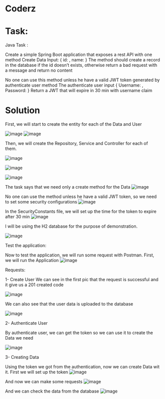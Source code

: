 # Coderz

# Task:


Java Task  :
 
Create a simple Spring Boot application that exposes a rest API with one method
Create Data
Input:
{
id: <number>,
name: <String>
}
The method should create a record in the database if the id doesn’t exists, otherwise return a bad request with a message and return no content
 
No one can use this method unless he have a valid JWT token generated by authenticate user method
The authenticate user input
{
               Username: <string>,
Password: <String>
}
Return a JWT that will expire in 30 min with username claim

 
# Solution

First, we will start to create the entity for each of the Data and User
 
 ![image](https://github.com/islam-365/Coderz/assets/85651011/bf5ddb0c-ec14-4c5b-adc4-8c717e588d7b)
![image](https://github.com/islam-365/Coderz/assets/85651011/4b2dceaa-894f-468c-974e-716873ec065f)


Then, we will create the Repository, Service and Controller for each of them.

 ![image](https://github.com/islam-365/Coderz/assets/85651011/4d5af80d-99b4-4d47-b897-64d31bb0a718)

 ![image](https://github.com/islam-365/Coderz/assets/85651011/8291bd75-c5cb-43d9-b98a-6dd4e5268dbe)

 ![image](https://github.com/islam-365/Coderz/assets/85651011/8475ce78-cc2b-4fc6-8db5-40dfd97a2842)


The task says that we need only a create method for the Data
 ![image](https://github.com/islam-365/Coderz/assets/85651011/29e45fcc-7a7f-4ad1-bb52-df1171a61fbb)

No one can use the method unless he have a valid JWT token, so we need to set some security configurations
 ![image](https://github.com/islam-365/Coderz/assets/85651011/aad49456-1f26-4b26-9540-35d8fdb47861)


In the SecurityConstants file, we will set up the time for the token to expire after 30 min
 ![image](https://github.com/islam-365/Coderz/assets/85651011/f13581d9-9305-4c75-b88c-46d4026c3858)


I will be using the H2 database for the purpose of demonstration.
  
![image](https://github.com/islam-365/Coderz/assets/85651011/41641a70-8efe-43df-a278-cbeb63ed3f6d)


Test the application: 

Now to test the application, we will run some request with Postman.
First, we will run the Application
 ![image](https://github.com/islam-365/Coderz/assets/85651011/952d4cf2-ba6b-4332-9c0f-052e4f5451c6)


Requests:

1- Create User
We can see in the first pic that the request is successful and it give us a 201 created code
 
![image](https://github.com/islam-365/Coderz/assets/85651011/6e56bf11-3af9-4953-b183-adb1e8610f12)


We can also see that the user data is uploaded to the database
 
![image](https://github.com/islam-365/Coderz/assets/85651011/52bc4ee2-09ae-4cc7-9f1d-a50dd0d721e2)

2- Authenticate User

By authenticate user, we can get the token so we can use it to create the Data we need
 
![image](https://github.com/islam-365/Coderz/assets/85651011/fa09f31b-65bc-4374-aab9-4dd4e71ed462)

 
3- Creating Data

Using the token we got from the authentication, now we can create Data wit it.
First we will set up the token
 ![image](https://github.com/islam-365/Coderz/assets/85651011/865428d2-e2d9-4bc7-9b1c-18a3a1b16667)

And now we can make some requests
 ![image](https://github.com/islam-365/Coderz/assets/85651011/e04ca1e4-fa1a-4a57-8c98-2ef7447aecd6)






And we can check the data from the database
![image](https://github.com/islam-365/Coderz/assets/85651011/c5bf4866-382b-4deb-a054-8039076957b9)
